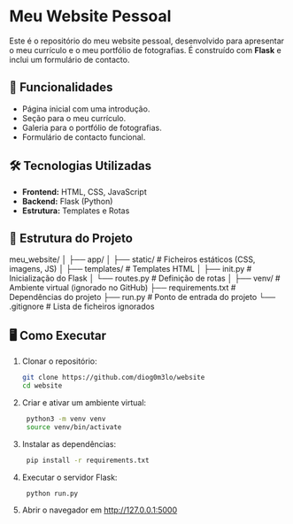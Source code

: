 # Meu Website Pessoal

Este é o repositório do meu website pessoal, desenvolvido para apresentar o meu currículo e o meu portfólio de fotografias. É construído com **Flask** e inclui um formulário de contacto.

## 🚀 Funcionalidades

- Página inicial com uma introdução.
- Seção para o meu currículo.
- Galeria para o portfólio de fotografias.
- Formulário de contacto funcional.

## 🛠️ Tecnologias Utilizadas

- **Frontend:** HTML, CSS, JavaScript
- **Backend:** Flask (Python)
- **Estrutura:** Templates e Rotas

## 📂 Estrutura do Projeto

meu_website/
│
├── app/
│   ├── static/        # Ficheiros estáticos (CSS, imagens, JS)
│   ├── templates/     # Templates HTML
│   ├── init.py    # Inicialização do Flask
│   └── routes.py      # Definição de rotas
│
├── venv/              # Ambiente virtual (ignorado no GitHub)
├── requirements.txt   # Dependências do projeto
├── run.py             # Ponto de entrada do projeto
└── .gitignore         # Lista de ficheiros ignorados

## 🖥️ Como Executar

1. Clonar o repositório:
   ```bash
   git clone https://github.com/diog0m3lo/website
   cd website

2. Criar e ativar um ambiente virtual:
   ```bash
    python3 -m venv venv
    source venv/bin/activate

4. Instalar as dependências:
   ```bash
    pip install -r requirements.txt

6. Executar o servidor Flask:
   ```bash
    python run.py

8. Abrir o navegador em http://127.0.0.1:5000
